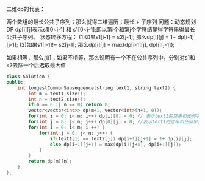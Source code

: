 
二维dp的代表：

两个数组的最长公共子序列；那么就得二维遍历；最长 + 子序列 问题：动态规划DP
dp[i][j]表示s1[0~i-1] 和 s1[0~j-1];即以第i个和第j个字符结尾得字符串得最长公共子序列。
状态转移方程：
    (1)如果s1[i-1] = s2[j-1]; 那么dp[i][j] = 1+ dp[i-1][j-1];
    (2)如果s1[i-1]!= s2[j-1]; 那么dp[i][j] = max(dp[i-1][j], dp[i][j-1]);

如果相等，那么加1；如果不相等，那么说明有一个不在公共序列中，分别对s1和s2去除一个后选取最大值


```cpp
class Solution {
public:
    int longestCommonSubsequence(string text1, string text2) {
        int m = text1.size();
        int n = text2.size();
        if(m == 0 || n == 0) return 0;
        vector<vector<int>> dp(m+1, vector<int>(n+1, 0));
        for(int i = 0; i< m; i++) dp[i][0] = 0; // 表示text2的空串和任何字符的公共部分都是0
        for(int j = 0; j< n; j++) dp[0][j] = 0; //表示text1的空串和任何字符的公共部分都是0
        for(int i = 0; i< m; i ++) {
            for(int j = 0; j< n; j++) {
                if(text1[i] == text2[j]) dp[i+1][j+1] = 1+ dp[i][j];
                else dp[i+1][j+1] = max(dp[i][j+1], dp[i+1][j]);
            }
        } 
        return dp[m][n];
    }
};
```